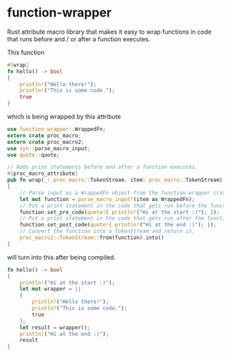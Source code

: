 # function-wrapper
Rust attribute macro library that makes it easy to wrap functions in code that runs before and / or after a function executes.

This function

```rs
#[wrap]
fn hello() -> bool
{
	println!("Hello there!");
	println!("This is some code.");
	true
}
```

which is being wrapped by this attribute

```rs
use function_wrapper::WrappedFn;
extern crate proc_macro;
extern crate proc_macro2;
use syn::parse_macro_input;
use quote::quote;

// Adds print statements before and after a function executes.
#[proc_macro_attribute]
pub fn wrap(_: proc_macro::TokenStream, item: proc_macro::TokenStream) -> proc_macro::TokenStream
{
	// Parse input as a WrappedFn object from the function-wrapper crate.
	let mut function = parse_macro_input!(item as WrappedFn);
	// Put a print statement in the code that gets run before the function.
	function.set_pre_code(quote!{ println!("Hi at the start :)"); });
	// Put a print statement in the code that gets run after the function.
	function.set_post_code(quote!{ println!("Hi at the end :)"); });
	// Convert the function into a TokenStream and return it.
	proc_macro2::TokenStream::from(function).into()
}
```

will turn into this after being compiled.

```rs
fn hello() -> bool
{
	println!("Hi at the start :)");
	let mut wrapper = ||
	{
		println!("Hello there!");
		println!("This is some code.");
		true
	};
	let result = wrapper();
	println!("Hi at the end :)");
	result
}
```
